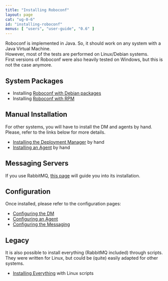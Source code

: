 ```yaml
---
title: "Installing Roboconf"
layout: page
cat: "ug-0-6"
id: "installing-roboconf"
menus: [ "users", "user-guide", "0.6" ]
---
```


Roboconf is implemented in Java. So, it should work on any system with a Java Virtual Machine.  
However, most of the tests are performed on Linux/Debian systems.  
First versions of Roboconf were also heavily tested on Windows, but this is not the case anymore.


## System Packages

* Installing [Roboconf with Debian packages](installing-roboconf-with-debian-packages.html)
* Installing [Roboconf with RPM](installing-roboconf-with-rpm.html)


## Manual Installation

For other systems, you will have to install the DM and agents by hand.  
Please, refer to the links below for more details.

* [Installing the Deployment Manager](installing-the-deployment-manager.html) by hand
* [Installing an Agent](installing-an-agent.html) by hand


## Messaging Servers

If you use RabbitMQ, [this page](installing-rabbit-mq.html) will guide you into its installation.


## Configuration

Once installed, please refer to the configuration pages:

* [Configuring the DM](configuring-the-deployment-manager.html)
* [Configuring an Agent](configuring-an-agent.html)
* [Configuring the Messaging](configuring-the-messaging.html)


## Legacy

It is also possible to install everything (RabbitMQ included) through scripts.  
They were written for Linux, but could be (quite) easily adapted for other systems.

* [Installing Everything](installing-everything-with-scripts.html) with Linux scripts
